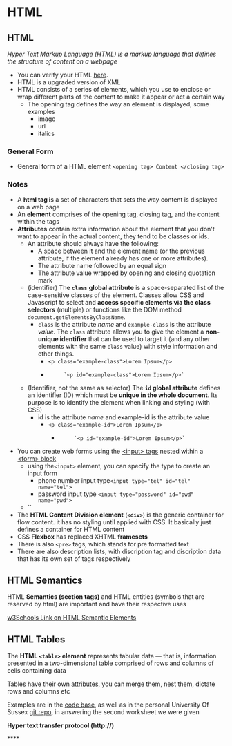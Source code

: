 # HTML

## HTML

_Hyper Text Markup Language \(HTML\) is a markup language that defines the structure of content on a webpage_

* You can verify your HTML [here](https://validator.w3.org/).
* HTML is a upgraded version of XML
* HTML consists of a series of elements, which you use to enclose or wrap different parts of the content to make it appear or act a certain way
  * The opening tag defines the way an element is displayed, some examples
    * image
    * url
    * italics

### General Form

* General form of a HTML element `<opening tag> Content </closing tag>`

### Notes

* A **html tag i**s a set of characters that sets the way content is displayed on a web page
* An **element** comprises of the opening tag, closing tag, and the content within the tags
* **Attributes** contain extra information about the element that you don't want to appear in the actual content, they tend to be classes or ids.
  * An attribute should always have the following:
    * A space between it and the element name \(or the previous attribute, if the element already has one or more attributes\).
    * The attribute name followed by an equal sign
    * The attribute value wrapped by opening and closing quotation mark
  * \(identifier\) The **`class`** **global attribute** is a space-separated list of the case-sensitive classes of the element. Classes allow CSS and Javascript to select and **access specific elements via the class selectors** \(multiple\) or functions like the DOM method `document.getElementsByClassName`.
    * `class` is the attribute _name_ and `example-class` is the attribute _value_. The `class` attribute allows you to give the element a **non-unique identifier** that can be used to target it \(and any other elements with the same `class` value\) with style information and other things.
      * `<p class="example-class">Lorem Ipsum</p>`
      *          `<p id="example-class">Lorem Ipsum</p>`
  * \(Identifier, not the same as selector\) The **`id` global attribute** defines an identifier \(ID\) which must be **unique in the whole document**. Its purpose is to identify the element when linking and styling \(with CSS\)
    * id is the attribute _name_ and example-id is the attribute value
      * `<p class="example-id">Lorem Ipsum</p>`
        *          `<p id="example-id">Lorem Ipsum</p>`
* You can create web forms using the [&lt;input&gt; tags](https://developer.mozilla.org/en-US/docs/Learn/Forms/HTML5_input_types) nested within a [&lt;form&gt; block](https://developer.mozilla.org/en-US/docs/Web/HTML/Element/form)
  * using the`<input>` element, you can specify the type to create an input form
    * phone number input type`<input type="tel" id="tel" name="tel">`
    * password input type `<input type="password" id="pwd" name="pwd">`
  * \`\`
* The **HTML Content Division element** \(**`<div>`**\) is the generic container for flow content. it has no styling until applied with CSS. It basically just defines a container for HTML content
* CSS **Flexbox** has replaced XHTML **framesets**
* There is also `<pre>` tags, which stands for pre formatted text
* There are also description lists, with discription tag and discription data that has its own set of tags respectively

## HTML Semantics

HTML **Semantics \(section tags\)** and HTML entities \(symbols that are reserved by html\) are important and have their respective uses

[w3Schools Link on HTML Semantic Elements](https://www.w3schools.com/html/html5_semantic_elements.asp)

## **HTML Tables**

The **HTML `<table>` element** represents tabular data — that is, information presented in a two-dimensional table comprised of rows and columns of cells containing data

Tables have their own [attributes](https://developer.mozilla.org/en-US/docs/Web/HTML/Element/table), you can merge them, nest them, dictate rows and columns etc

Examples are in the [code base](https://adnantech.gitbook.io/code/code/html/tables), as well as in the personal University Of Sussex [git repo](https://github.com/AdnanTech/UniversityOfSussex/blob/master/ComputingProject/html-basics.html), in answering the second worksheet we were given

**Hyper text transfer protocol \(http://\)**

\*\*\*\*


